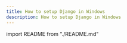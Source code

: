```yaml
---
title: How to setup Django in Windows
description: How to setup Django in Windows
---
```


import README from "./README.md"

<README />
